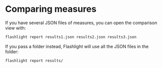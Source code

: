 # Comparing measures

If you have several JSON files of measures, you can open the comparison view with:

```bash
flashlight report results1.json results2.json results3.json
```

If you pass a folder instead, Flashlight will use all the JSON files in the folder:

```bash
flashlight report results/
```

